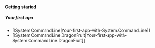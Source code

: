 

#### Getting started
##### Your first app
* [[System.CommandLine|Your-first-app-with-System.CommandLine]]
* [[System.CommandLine.DragonFruit|Your-first-app-with-System.CommandLine.DragonFruit]]



